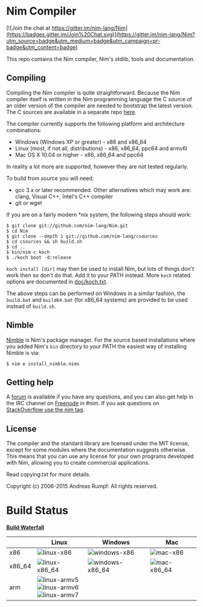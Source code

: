 # Nim Compiler

[![Join the chat at https://gitter.im/nim-lang/Nim](https://badges.gitter.im/Join%20Chat.svg)](https://gitter.im/nim-lang/Nim?utm_source=badge&utm_medium=badge&utm_campaign=pr-badge&utm_content=badge)


This repo contains the Nim compiler, Nim's stdlib, tools and
documentation.

## Compiling
Compiling the Nim compiler is quite straightforward. Because
the Nim compiler itself is written in the Nim programming language
the C source of an older version of the compiler are needed to bootstrap the
latest version. The C sources are available in a separate
repo [here](http://github.com/nim-lang/csources).

The compiler currently supports the following platform and architecture
combinations:

  * Windows (Windows XP or greater) - x86 and x86_64
  * Linux (most, if not all, distributions) - x86, x86_64, ppc64 and armv6l
  * Mac OS X 10.04 or higher - x86, x86_64 and ppc64

In reality a lot more are supported, however they are not tested regularly.

To build from source you will need:

  * gcc 3.x or later recommended. Other alternatives which may work
    are: clang, Visual C++, Intel's C++ compiler
  * git or wget

If you are on a fairly modern *nix system, the following steps should work:

```
$ git clone git://github.com/nim-lang/Nim.git
$ cd Nim
$ git clone --depth 1 git://github.com/nim-lang/csources
$ cd csources && sh build.sh
$ cd ..
$ bin/nim c koch
$ ./koch boot -d:release
```

``koch install [dir]`` may then be used to install Nim, but lots of things
don't work then so don't do that. Add it to your PATH instead. More ``koch``
related options are documented in [doc/koch.txt](doc/koch.txt).

The above steps can be performed on Windows in a similar fashion, the
``build.bat`` and ``build64.bat`` (for x86_64 systems) are provided to be used
instead of ``build.sh``.


## Nimble
[Nimble](https://github.com/nim-lang/nimble) is Nim's package manager. For the
source based installations where you added Nim's ``bin`` directory to your PATH
the easiest way of installing Nimble is via:

```
$ nim e install_nimble.nims
```

## Getting help
A [forum](http://forum.nim-lang.org/) is available if you have any
questions, and you can also get help in the IRC channel on
[Freenode](irc://irc.freenode.net/nim) in #nim. If you ask questions on
[StackOverflow use the nim
tag](http://stackoverflow.com/questions/tagged/nim).

## License
The compiler and the standard library are licensed under the MIT license,
except for some modules where the documentation suggests otherwise. This means
that you can use any license for your own programs developed with Nim,
allowing you to create commercial applications.

Read copying.txt for more details.

Copyright (c) 2006-2015 Andreas Rumpf.
All rights reserved.

# Build Status
[**Build Waterfall**][waterfall]

|        | Linux                                                                                                  | Windows                               | Mac                           |
| ------ | -----                                                                                                  | -------                               | ---                           |
| x86    | ![linux-x86][linux-x86-img]                                                                            | ![windows-x86][windows-x86-img]       | ![mac-x86][mac-x86-img]       |
| x86_64 | ![linux-x86_64][linux-x86_64-img]                                                                      | ![windows-x86_64][windows-x86_64-img] | ![mac-x86_64][mac-x86_64-img] |
| arm    | ![linux-armv5][linux-arm5-img]<br/> ![linux-armv6][linux-arm6-img]<br/> ![linux-armv7][linux-arm7-img] |                                       |                               |

[linux-x86-img]:      http://buildbot.nim-lang.org/buildstatusimage?builder=linux-x32-builder
[linux-x86_64-img]:   http://buildbot.nim-lang.org/buildstatusimage?builder=linux-x64-builder
[linux-arm5-img]:     http://buildbot.nim-lang.org/buildstatusimage?builder=linux-arm5-builder
[linux-arm6-img]:     http://buildbot.nim-lang.org/buildstatusimage?builder=linux-arm6-builder
[linux-arm7-img]:     http://buildbot.nim-lang.org/buildstatusimage?builder=linux-arm7-builder

[windows-x86-img]:    http://buildbot.nim-lang.org/buildstatusimage?builder=windows-x32-builder
[windows-x86_64-img]: http://buildbot.nim-lang.org/buildstatusimage?builder=windows-x64-builder

[mac-x86-img]:        http://buildbot.nim-lang.org/buildstatusimage?builder=mac-x32-builder
[mac-x86_64-img]:     http://buildbot.nim-lang.org/buildstatusimage?builder=mac-x64-builder

[waterfall]: http://buildbot.nim-lang.org/waterfall
